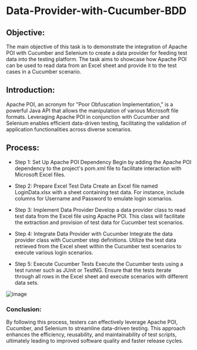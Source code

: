 # Data-Provider-with-Cucumber-BDD

## Objective:
The main objective of this task is to demonstrate the integration of Apache POI with Cucumber and Selenium to create a data provider for feeding test data into the testing platform. The task aims to showcase how Apache POI can be used to read data from an Excel sheet and provide it to the test cases in a Cucumber scenario.

## Introduction:
Apache POI, an acronym for "Poor Obfuscation Implementation," is a powerful Java API that allows the manipulation of various Microsoft file formats. Leveraging Apache POI in conjunction with Cucumber and Selenium enables efficient data-driven testing, facilitating the validation of application functionalities across diverse scenarios.

## Process:
- Step 1: Set Up Apache POI Dependency
Begin by adding the Apache POI dependency to the project's pom.xml file to facilitate interaction with Microsoft Excel files.


- Step 2: Prepare Excel Test Data
Create an Excel file named LoginData.xlsx with a sheet containing test data. For instance, include columns for Username and Password to emulate login scenarios.

- Step 3: Implement Data Provider
Develop a data provider class to read test data from the Excel file using Apache POI. This class will facilitate the extraction and provision of test data for Cucumber test scenarios.

- Step 4: Integrate Data Provider with Cucumber
Integrate the data provider class with Cucumber step definitions. Utilize the test data retrieved from the Excel sheet within the Cucumber test scenarios to execute various login scenarios.

- Step 5: Execute Cucumber Tests
Execute the Cucumber tests using a test runner such as JUnit or TestNG. Ensure that the tests iterate through all rows in the Excel sheet and execute scenarios with different data sets.

![image](https://github.com/Shivapriya1726/Data-Provider-with-Cucumber-BDD/assets/90460346/3ef7acd2-564b-4cf4-8d22-6f75d16a6f48)

### Conclusion:
By following this process, testers can effectively leverage Apache POI, Cucumber, and Selenium to streamline data-driven testing. This approach enhances the efficiency, reusability, and maintainability of test scripts, ultimately leading to improved software quality and faster release cycles.

